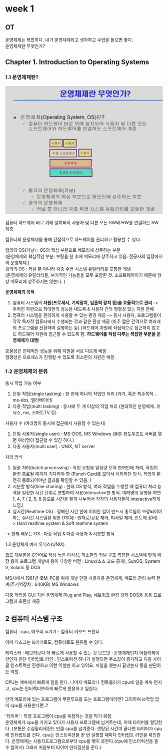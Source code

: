 # week 1

## OT

운영체제는 복잡하다. 내가 운영체제라고 생각하고 수업을 들으면 좋다.  
운영체제란 무엇인가?

## Chapter 1. Introduction to Operating Systems

### 1.1 운영체제란?

![os](../../src/OS_1-1.PNG)

컴퓨터 하드웨어 바로 위에 설치되어 사용자 및 다른 모든 SW와 HW를 연결하는 SW 계층

컴퓨터의 운영체제를 통해 간접적으로 하드웨어를 관리하고 활용할 수 있다.

협의의 OS(커널) : OS의 핵심 부분으로 메모리에 상주하는 부분  
(운영체제의 핵심적인 부분. 부팅을 한 후에 메모리에 상주하고 있음. 전공자의 입장에서의 운영체제.)  
광의의 OS : 커널 뿐 아니라 각종 주변 시스템 유틸리티를 포함한 개념  
(운영체제의 유틸리티들, 부가적인 기능들을 모두 포함한 것. 소프트웨어이기 때문에 항상 메모리에 상주하지는 않는다. )

**운영체제의 목적**

1. 컴퓨터 시스템의 **자원(프로세서, 기억장치, 입출력 장치 등)을 효율적으로 관리** -> 주어진 자원으로 최대한의 성능을 내도록 & 사용자 간의 형평성 있는 자원 분배
2. 컴퓨터 시스템을 편리하게 사용할 수 있는 환경 제공 -> 동시 사용자, 프로그램들이 각각 독자적 컴퓨터에서 수행되는 것과 같은 환상 제공 (아주 짧은 간격으로 여러개의 프로그램을 전환하며 실행하는 등) (하드웨어 자원에 직접적으로 접근하지 않고도 하드웨어 자원에 접근할 수 있도록 함. **하드웨어를 직접 다루는 복잡한 부분을 운영체제가 대행**)

효율성은 전체적인 성능을 위해 자원을 서로 다르게 배분.  
형평성은 프로세스가 진행될 수 있도록 최소한의 자원은 배분.

### 1.2 운영체제의 분류

동시 작업 가능 여부

1. 단일 작업(single tasking) : 한 번에 하나의 작업만 처리 (과거, 혹은 특수목적... ms-dos, 엘리베이터)
2. 다중 작업(multi tasking) : 동시에 두 개 이상의 작업 처리 (현대적인 운영체제. 유닉스, ms, 스마트TV 등)

사용자 수 (여러명이 동시에 접근해서 사용할 수 있는지)

1. 단일 사용자(single user) : MS-DOS, MS Windows (물론 윈도우즈도 서버를 열면 여러명이 접근할 수 있긴 하다.)
2. 다중 사용자(multi user) : UNIX, NT server

처리 방식

1. 일괄 처리(batch processing) : 작업 요청을 일정량 모아 한꺼번에 처리, 작업이 완전 종료될 때까지 기다려야 함 (Punch Card를 모아서 처리하던 방식. 작업이 완전히 종료되어야만 결과를 확인할 수 있음. )
2. 시분할 방식(time sharing) : 현대 OS 방식, 여러 작업을 수행할 때 컴퓨터 처리 능력을 일정한 시간 단위로 분할하여 사용(interactive한 방식. 여러명이 실행을 하면 1, 4, 7 / 2, 5, 8 등으로 시간을 잘게 나누어서 각각의 사용자들이 interactive하게 느낌.)
3. 실시간(Realtime OS) : 정해진 시간 안에 어떠한 일이 반드시 종료됨이 보장되어야 하는 실시간 시스템을 위한 OS(예 : 원자로/공장 제어, 미사일 제어, 반도체 장비) -> Hard realtime system & Soft realtime system

-> 현재 배우는 OS : 다중 작업 & 다중 사용자 & 시분할 방식

1.3 운영체제 예시
유닉스(UNIX)

코드 대부분을 C언어로 작성
높은 이식성, 최소한의 커널 구조
복잡한 시스템에 맞게 확장 용이
프로그램 개발에 용이
다양한 버전 : Linux(소스 코드 공개), SunOS, System V, Solaris 등
DOS

MS사에서 1981년 IBM-PC를 위해 개발
단일 사용자용 운영체제, 메모리 관리 능력 한계(주기억장치 : 640KB)
MS Windows

다중 작업용 GUI 기반 운영체제
Plug and Play, 네트워크 환경 강화
DOS용 응용 프로그램과 호환성 제공


## 2 컴퓨터 시스템 구조
컴퓨터 : cpu, 메모리
io기기 - 컴퓨터 키보드 프린터

이때 디스크는 io기기로도, 컴퓨터로도 분류될 수 있다.  


레지스터 : 메모리보다 더 빠르게 사용할 수 있는 것
모드빗 : 운영체제인지 어플리케이션인지 판단
인터럽트 라인 : 인스트럭션 하나가 실행되면 주소값이 증가하고 다음 사이클 인스트럭션 진행하고 이런 역할만 하고 있어요. 파일을 했는지 끝냈는지 등을 판단하는 역할.  

CPU는 계속에서 빠르게 일을 한다. 나머지 메모리나 컨트롤러가 cpu에 일을 계속 던지고, cpu는 인터렉티브하게 빠르게 반응하고 일한다.   

만약 메모리에 있는 프로그램이 무한루프를 도는 프로그램이라면? 그리하여 io작업 없이 cpu를 사용한다면..?

'타이머' : 특정 프로그램이 cpu를 독점하는 것을 막기 위함.   
운영체제가 cpu를 가지고 있다가 사용자 프로그램에 넘겨주는데, 이때 타이머를 할당한다. (보통은 수십밀리세컨드 만큼 cpu를 넘겨준다. 셋팅된 시간이 끝나면 타이머가 cpu에 인터럽트를 건다. cpu는 인스트럭션을 한 번 실행할 때마다 인터럽트 라인을 확인한다. 운영체제는 사용자프로그램으로부터 cpu를 뺏지 못한다.(cpu에 인스터럭션을 줄 수 없어서) 그래서 처음부터 타이머 인터럽션을 준다.)